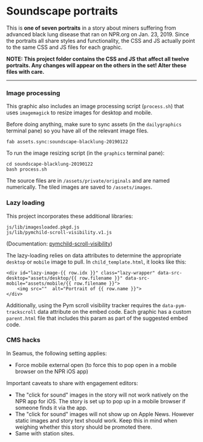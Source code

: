 # Soundscape portraits

This is **one of seven portraits** in a story about miners suffering from advanced black lung disease that ran on NPR.org on Jan. 23, 2019. Since the portraits all share styles and functionality, the CSS and JS actually point to the same CSS and JS files for each graphic.

**NOTE: This project folder contains the CSS and JS that affect all
twelve portraits. Any changes will appear on the others in the set! Alter
these files with care.**

---------

### Image processing

This graphic also includes an image processing script (`process.sh`) that uses `imagemagick` to resize images for desktop and mobile.

Before doing anything, make sure to sync assets (in the `dailygraphics` terminal pane) so you have all of the relevant image files.

```
fab assets.sync:soundscape-blacklung-20190122
```

To run the image resizing script (in the `graphics` terminal pane):

```
cd soundscape-blacklung-20190122
bash process.sh
```

The source files are in `/assets/private/originals` and are named numerically. The tiled images are saved to `/assets/images`.


### Lazy loading

This project incorporates these additional libraries:

```
js/lib/imagesloaded.pkgd.js
js/lib/pymchild-scroll-visibility.v1.js
```

(Documentation: [pymchild-scroll-visibility](https://github.com/nprapps/pymchild-scroll-visibility))

The lazy-loading relies on data attributes to determine the appropriate `desktop` or `mobile` image to pull. In `child_template.html`, it looks like this:

```
<div id="lazy-image-{{ row.idx }}" class="lazy-wrapper" data-src-desktop="assets/desktop/{{ row.filename }}" data-src-mobile="assets/mobile/{{ row.filename }}">
    <img src=""  alt="Portrait of {{ row.name }}">
</div>
```

Additionally, using the Pym scroll visibility tracker requires the `data-pym-trackscroll` data attribute on the embed code. Each graphic has a custom `parent.html` file that includes this param as part of the suggested embed code.


### CMS hacks

In Seamus, the following setting applies:

- Force mobile external open (to force this to pop open in a mobile browser on the NPR iOS app)

Important caveats to share with engagement editors:

- The "click for sound" images in the story will not work natively on the NPR app for iOS. The story is set up to pop up in a mobile browser if someone finds it via the app.
- The "click for sound" images will not show up on Apple News. However static images and story text should work. Keep this in mind when weighing whether this story should be promoted there.
- Same with station sites.
